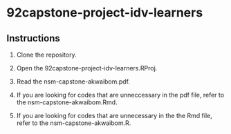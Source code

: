 # 92capstone-project-idv-learners

## Instructions

1. Clone the repository.

2. Open the 92capstone-project-idv-learners.RProj.

3. Read the nsm-capstone-akwaibom.pdf.

4. If you are looking for codes that are unneccessary in the pdf file, refer to the nsm-capstone-akwaibom.Rmd.

5. If you are looking for codes that are unnecessary in the the Rmd file, refer to the nsm-capstone-akwaibom.R.
